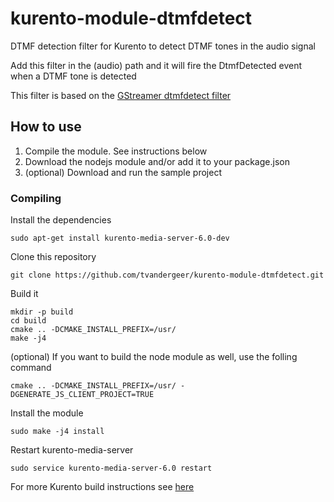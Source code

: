 # kurento-module-dtmfdetect
DTMF detection filter for Kurento to detect DTMF tones in the audio signal

Add this filter in the (audio) path and it will fire the DtmfDetected event when a DTMF tone is detected

This filter is based on the [GStreamer dtmfdetect filter](https://gstreamer.freedesktop.org/data/doc/gstreamer/head/gst-plugins-bad-plugins/html/gst-plugins-bad-plugins-dtmfdetect.html)

## How to use

1. Compile the module. See instructions below
2. Download the nodejs module and/or add it to your package.json
3. (optional) Download and run the sample project


### Compiling

Install the dependencies
```
sudo apt-get install kurento-media-server-6.0-dev
```

Clone this repository
```
git clone https://github.com/tvandergeer/kurento-module-dtmfdetect.git
```

Build it
```
mkdir -p build
cd build
cmake .. -DCMAKE_INSTALL_PREFIX=/usr/
make -j4
```
(optional) If you want to build the node module as well, use the folling command
```
cmake .. -DCMAKE_INSTALL_PREFIX=/usr/ -DGENERATE_JS_CLIENT_PROJECT=TRUE
```
Install the module
```
sudo make -j4 install
```
Restart kurento-media-server
```
sudo service kurento-media-server-6.0 restart
```


For more Kurento build instructions see [here](https://github.com/Kurento/kurento-media-server)



